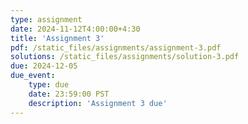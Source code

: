 ```yaml
---
type: assignment
date: 2024-11-12T4:00:00+4:30
title: 'Assignment 3'
pdf: /static_files/assignments/assignment-3.pdf
solutions: /static_files/assignments/solution-3.pdf
due: 2024-12-05
due_event: 
    type: due
    date: 23:59:00 PST
    description: 'Assignment 3 due'
---
```

